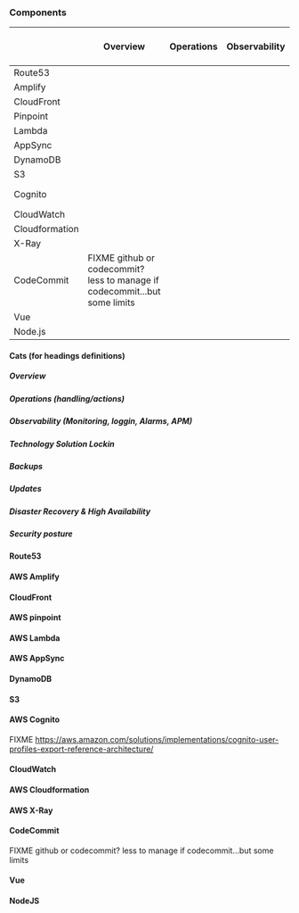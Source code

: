 ### Components

|                | Overview                                                                   | Operations | Observability | Lockin | Backups                                                                                               | Updates | DR & HA | Security |
|----------------|----------------------------------------------------------------------------|------------|---------------|--------|-------------------------------------------------------------------------------------------------------|---------|---------|----------|
| Route53        |                                                                            |            |               |        |                                                                                                       |         |         |          |
| Amplify        |                                                                            |            |               |        |                                                                                                       |         |         |          |
| CloudFront     |                                                                            |            |               |        |                                                                                                       |         |         |          |
| Pinpoint       |                                                                            |            |               |        |                                                                                                       |         |         |          |
| Lambda         |                                                                            |            |               |        |                                                                                                       |         |         |          |
| AppSync        |                                                                            |            |               |        |                                                                                                       |         |         |          |
| DynamoDB       |                                                                            |            |               |        |                                                                                                       |         |         |          |
| S3             |                                                                            |            |               |        |                                                                                                       |         |         |          |
| Cognito        |                                                                            |            |               |        | https://aws.amazon.com/solutions/implementations/cognito-user-profiles-export-reference-architecture/ |         |         |          |
| CloudWatch     |                                                                            |            |               |        |                                                                                                       |         |         |          |
| Cloudformation |                                                                            |            |               |        |                                                                                                       |         |         |          |
| X-Ray          |                                                                            |            |               |        |                                                                                                       |         |         |          |
| CodeCommit     | FIXME github or codecommit? less to manage if codecommit...but some limits |            |               |        |                                                                                                       |         |         |          |
| Vue            |                                                                            |            |               |        |                                                                                                       |         |         |          |
| Node.js        |                                                                            |            |               |        |                                                                                                       |         |         |          |


#### Cats (for headings definitions)
##### Overview
##### Operations (handling/actions)
##### Observability (Monitoring, loggin, Alarms, APM)
##### Technology Solution Lockin
##### Backups
##### Updates
##### Disaster Recovery & High Availability
##### Security posture


#### Route53
#### AWS Amplify
#### CloudFront
#### AWS pinpoint
#### AWS Lambda
#### AWS AppSync
#### DynamoDB
#### S3
#### AWS Cognito
FIXME https://aws.amazon.com/solutions/implementations/cognito-user-profiles-export-reference-architecture/
#### CloudWatch
#### AWS Cloudformation
#### AWS X-Ray
#### CodeCommit
FIXME github or codecommit? less to manage if codecommit...but some limits
#### Vue
#### NodeJS

